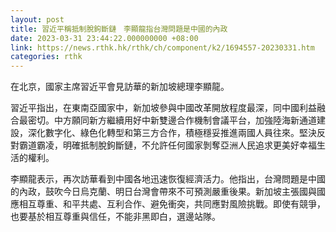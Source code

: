 ```yaml
---
layout: post
title: 習近平稱抵制脫鉤斷鏈　李顯龍指台灣問題是中國的內政
date: 2023-03-31 23:44:22.000000000 +08:00
link: https://news.rthk.hk/rthk/ch/component/k2/1694557-20230331.htm
categories: rthk
---
```


在北京，國家主席習近平會見訪華的新加坡總理李顯龍。

習近平指出，在東南亞國家中，新加坡參與中國改革開放程度最深，同中國利益融合最密切。中方願同新方繼續用好中新雙邊合作機制會議平台，加強陸海新通道建設，深化數字化、綠色化轉型和第三方合作，積極穩妥推進兩國人員往來。堅決反對霸道霸凌，明確抵制脫鉤斷鏈，不允許任何國家剝奪亞洲人民追求更美好幸福生活的權利。

李顯龍表示，再次訪華看到中國各地迅速恢復經濟活力。他指出，台灣問題是中國的內政，鼓吹今日烏克蘭、明日台灣會帶來不可預測嚴重後果。新加坡主張國與國應相互尊重、和平共處、互利合作、避免衝突，共同應對風險挑戰。即使有競爭，也要基於相互尊重與信任，不能非黑即白，選邊站隊。
